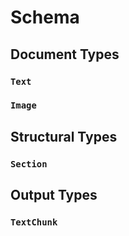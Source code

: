 # Schema

## Document Types

### `Text`

### `Image`

## Structural Types

### `Section`

## Output Types

### `TextChunk`


